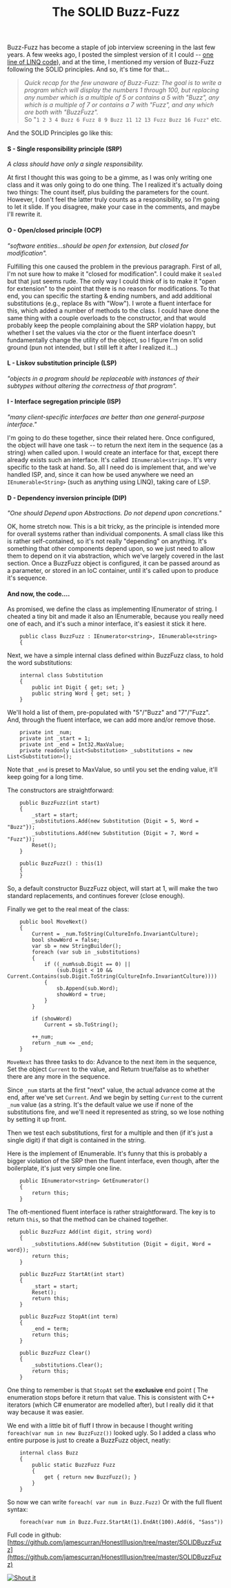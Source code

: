 ﻿---layout: posttitle: The SOLID Buzz-Fuzzcategories: code csharp .net programming dotnet csharp buzzfuzztags: code csharp .net programming dotnet csharp buzzfuzz---Buzz-Fuzz has become a staple of job interview screening in the last few years.  A few weeks ago, I posted the simplest version of it I could -- [one line of LINQ code](http://honestillusion.com/blog/2013/08/30/Buzz-fuzz-in-linq/)), and at the time, I mentioned my version of Buzz-Fuzz following the SOLID principles.  And so, it's time for that...      > *Quick recap for the few unaware of Buzz-Fuzz: The goal is to write a program which will display the numbers 1 through 100, but replacing any number which is a multiple of 5 or contains a 5 with "Buzz", any which is a multiple of 7 or contains a 7 with "Fuzz", and any which are both with "BuzzFuzz".*  > So "`1 2 3 4 Buzz 6 Fuzz 8 9 Buzz 11 12 13 Fuzz Buzz 16 Fuzz"` etc.And the SOLID Principles go like this:#### S - Single responsibility principle (SRP)*A class should have only a single responsibility.*At first I thought this was going to be a gimme, as I was only writing one class and it was only going to do one thing. The I realized it's actually doing two things: The count itself, plus building the parameters for the count.  However, I don't feel the latter truly counts as a responsibility, so I'm going to let it slide.  If you disagree, make your case in the comments, and maybe I'll rewrite it.#### O - Open/closed principle (OCP)*"software entities...should be open for extension, but closed for modification".*Fulfilling this one caused the problem in the previous paragraph.  First of all, I'm not sure how to make it "closed for modification".  I could make it `sealed` but that just seems rude.  The only way I could think of is to make it "open for extension" to the point that there is no reason for modifications.  To that end, you can specific the starting &amp; ending numbers, and add additional substitutions (e.g., replace 8s with "Wow").  I wrote a fluent interface for this, which added a number of methods to the class.  I could have done the same thing with a couple overloads to the constructor, and that would probably keep the people complaining about the SRP violation happy, but whether I set the values via the ctor or the fluent interface doesn't fundamentally change the utility of the object, so I figure I'm on solid ground (pun not intended, but I still left it after I realized it...)#### L - Liskov substitution principle (LSP)*"objects in a program should be replaceable with instances of their subtypes without altering the correctness of that program".*#### I - Interface segregation principle (ISP)*"many client-specific  interfaces are better than one general-purpose interface."*I'm going to do these together, since their related here.  Once configured, the object will have one task -- to return the next item in the sequence (as a string) when called upon.    I would create an interface for that, except there already exists such an interface.  It's called` IEnumerable<string>`.  It's very specific to the task at hand.   So, all I need do is implement that, and we've handled ISP, and, since it can how be used anywhere we need an `IEnumerable<String>` (such as anything using LINQ), taking care of LSP.#### D - Dependency inversion principle (DIP)*"One should Depend upon Abstractions. Do not depend upon concretions."* OK, home stretch now.    This is a bit tricky, as the principle is intended more for overall systems rather than individual components.   A small class like this is rather self-contained, so it's not really "depending" on anything.  It's something that other components depend upon, so we just need to allow them to depend on it via abstraction, which we've largely covered in the last section.   Once a BuzzFuzz object is configured, it can be passed around as a parameter, or stored in an IoC container, until it's called upon to produce it's sequence.#### And now, the code....As promised, we define the class as implementing IEnumerator of string.  I cheated a tiny bit and made it also an IEnumerable, because you really need one of each, and it's such a minor interface, it's easiest it stick it here.		public class BuzzFuzz : IEnumerator<string>, IEnumerable<string>		{ Next, we have a simple internal class defined within BuzzFuzz class, to hold the word substitutions:		internal class Substitution		{			public int Digit { get; set; }			public string Word { get; set; }		} We'll hold a list of them, pre-populated with "5"/"Buzz" and "7"/"Fuzz".   And, through the fluent interface, we can add more and/or remove those. 		private int _num;		private int _start = 1;		private int _end = Int32.MaxValue;		private readonly List<Substitution> _substitutions = new List<Substitution>();Note that `_end` is preset to MaxValue, so until you set the ending  value, it'll keep going for a long time.  The constructors are straightforward: 		public BuzzFuzz(int start)		{			_start = start;			_substitutions.Add(new Substitution {Digit = 5, Word = "Buzz"});			_substitutions.Add(new Substitution {Digit = 7, Word = "Fuzz"});			Reset();		}		public BuzzFuzz() : this(1)		{		}So, a default constructor BuzzFuzz object, will start at 1, will make the two standard replacements, and continues forever (close enough). Finally we get to the real meat of the class:		public bool MoveNext()		{			Current = _num.ToString(CultureInfo.InvariantCulture);			bool showWord = false;			var sb = new StringBuilder();			foreach (var sub in _substitutions)			{				if ((_num%sub.Digit == 0) ||				    (sub.Digit < 10 && Current.Contains(sub.Digit.ToString(CultureInfo.InvariantCulture))))				{					sb.Append(sub.Word);					showWord = true;				}			}			if (showWord)				Current = sb.ToString();			++_num;			return _num <= _end;		}`MoveNext` has three tasks to do: Advance to the next item in the sequence, Set the object `Current` to the value, and Return true/false as to whether there are any more in the sequence.Since `_num` starts at the first "next" value, the actual advance come at the end, after we've set `Current`.  And we begin by setting `Current` to the current `_num` value (as a string.  It's the default value we use if none of the substitutions fire, and we'll need it represented as string, so we lose nothing by setting it up front.Then we test each substitutions, first for a multiple and then (if it's just a single digit) if that digit is contained in the string.Here is the implement of IEnumerable.  It's funny that this is probably a bigger violation of the SRP then the fluent interface, even though, after the boilerplate, it's just very simple one line.		public IEnumerator<string> GetEnumerator()		{			return this;		}   The oft-mentioned fluent interface is rather straightforward.   The key is to return `this`, so that the method can be chained together. 		public BuzzFuzz Add(int digit, string word)		{			_substitutions.Add(new Substitution {Digit = digit, Word = word});			return this;		}		public BuzzFuzz StartAt(int start)		{			_start = start;			Reset();			return this;		}		public BuzzFuzz StopAt(int term)		{			_end = term;			return this;		}		public BuzzFuzz Clear()		{			_substitutions.Clear();			return this;		} One thing to remember is that `StopAt` set the **exclusive** end point ( The enumeration stops before it return that value.  This is consistent with C++ iterators (which C# enumerator are modelled after), but I really did it that way because it was easier.  We end with a little bit of fluff I throw in because I thought writing `foreach(var num in new BuzzFuzz())` looked ugly.   So I added a class who entire purpose is just to create a BuzzFuzz object, neatly: 		internal class Buzz		{			public static BuzzFuzz Fuzz			{				get { return new BuzzFuzz(); }			}		}So now we can write `foreach( var num in Buzz.Fuzz)`   Or with the full fluent syntax:		foreach(var num in Buzz.Fuzz.StartAt(1).EndAt(100).Add(6, "Sass"))       Full code in github:  [https://github.com/jamescurran/HonestIllusion/tree/master/SOLIDBuzzFuzz](https://github.com/jamescurran/HonestIllusion/tree/master/SOLIDBuzzFuzz)<a rev="vote-for" href="http://dotnetshoutout.com/The-SOLID-Buzz-Fuzz-HonestIllusionCom"><img alt="Shout it" src="http://dotnetshoutout.com/image.axd?url=http%3A%2F%2Fhonestillusion.com%2Fblog%2F2013%2F12%2F19%2Fsolid-buzzfuzz%2F" style="border:0px"/></a>